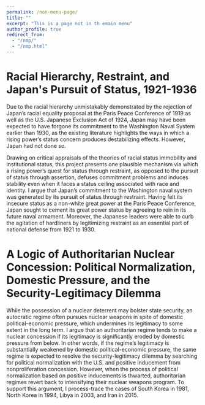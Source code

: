 ```yaml
---
permalink: /non-menu-page/
title: ""
excerpt: "This is a page not in th emain menu"
author_profile: true
redirect_from: 
  - "/nmp/"
  - "/nmp.html"
---
```


Racial Hierarchy, Restraint, and Japan's Pursuit of Status, 1921-1936
======

Due to the racial hierarchy unmistakably demonstrated by the rejection of Japan’s racial equality proposal at the Paris Peace Conference of 1919 as well as the U.S. Japanese Exclusion Act of 1924, Japan may have been expected to have forgone its commitment to the Washington Naval System earlier than 1930, as the existing literature highlights the ways in which a rising power’s status concern produces destabilizing effects. However, Japan had not done so. 

Drawing on critical appraisals of the theories of racial status immobility and institutional status, this project presents one plausible mechanism via which a rising power’s quest for status through restraint, as opposed to the pursuit of status through assertion, defuses commitment problems and induces stability even when it faces a status ceiling associated with race and identity. I argue that Japan’s commitment to the Washington naval system was generated by its pursuit of status through restraint. Having felt its insecure status as a non-white great power at the Paris Peace Conference, Japan sought to cement its great power status by agreeing to rein in its future naval armament. Moreover, the Japanese leaders were able to curb the agitation of hardliners by legitimizing restraint as an essential part of national defense from 1921 to 1930.

A Logic of Authoritarian Nuclear Concession: Political Normalization, Domestic Pressure, and the Security-Legitimacy Dilemma
======

While the possession of a nuclear deterrent may bolster state security, an autocratic regime often pursues nuclear weapons in spite of domestic political-economic pressure, which undermines its legitimacy to some extent in the long term. I argue that an authoritarian regime tends to make a nuclear concession if its legitimacy is significantly eroded by domestic pressure from below. In other words, if the regime’s legitimacy is substantially weakened by domestic political-economic pressure, the same regime is expected to resolve the security-legitimacy dilemma by searching for political normalization with the U.S. and positive inducement from nonproliferation concession. However, when the process of political normalization based on positive inducements is thwarted, authoritarian regimes revert back to intensifying their nuclear weapons program. To support this argument, I process-trace the cases of South Korea in 1981, North Korea in 1994, Libya in 2003, and Iran in 2015.


